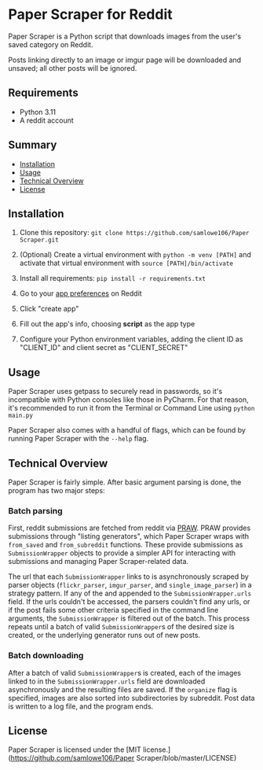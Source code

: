 # Paper Scraper for Reddit

Paper Scraper is a Python script that downloads images from the user's saved category on Reddit.

Posts linking directly to an image or imgur page will be downloaded and unsaved; all other posts will be ignored.

## Requirements

* Python 3.11
* A reddit account

## Summary

   - [Installation](#installation)
   - [Usage](#usage)
   - [Technical Overview](#technical-overview)
   - [License](#license)

## Installation

1. Clone this repository: ``` git clone https://github.com/samlowe106/Paper Scraper.git ```

2. (Optional) Create a virtual environment with `python -m venv [PATH]` and activate that virtual environment with `source [PATH]/bin/activate`

3. Install all requirements: ```pip install -r requirements.txt```

4. Go to your [app preferences](https://www.reddit.com/prefs/apps/) on Reddit

5. Click "create app"

6. Fill out the app's info, choosing **script** as the app type

7. Configure your Python environment variables, adding the client ID as "CLIENT_ID" and client secret as "CLIENT_SECRET"

## Usage

Paper Scraper uses getpass to securely read in passwords, so it's incompatible with Python consoles like those in PyCharm. For that reason, it's recommended to run it from the Terminal or Command Line using ``` python main.py ```

Paper Scraper also comes with a handful of flags, which can be found by running Paper Scraper with the `--help` flag.

## Technical Overview

Paper Scraper is fairly simple. After basic argument parsing is done, the program has two major steps:

### Batch parsing
First, reddit submissions are fetched from reddit via [PRAW](https://praw.readthedocs.io/en/stable/index.html). PRAW provides submissions through "listing generators", which Paper Scraper wraps with `from_saved` and `from_subreddit` functions. These provide submissions as `SubmissionWrapper` objects to provide a simpler API for interacting with submissions and managing Paper Scraper-related data.

The url that each `SubmissionWrapper` links to is asynchronously scraped by parser objects (`flickr_parser`, `imgur_parser`, and `single_image_parser`) in a strategy pattern. If any of the and appended to the `SubmissionWrapper.urls` field. If the urls couldn't be accessed, the parsers couldn't find any urls, or if the post fails some other criteria specified in the command line arguments, the `SubmissionWrapper` is filtered out of the batch. This process repeats until a batch of valid `SubmissionWrapper`s of the desired size is created, or the underlying generator runs out of new posts.

### Batch downloading

After a batch of valid `SubmissionWrapper`s is created, each of the images linked to in the `SubmissionWrapper.urls` field are downloaded asynchronously and the resulting files are saved. If the `organize` flag is specified, images are also sorted into subdirectories by subreddit. Post data is written to a log file, and the program ends.

## License

Paper Scraper is licensed under the [MIT license.](https://github.com/samlowe106/Paper Scraper/blob/master/LICENSE)
